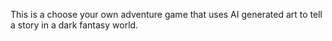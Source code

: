 This is a choose your own adventure game that uses AI generated art to tell a story in a dark fantasy world.